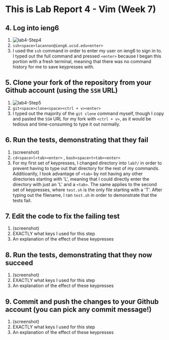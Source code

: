 # This is Lab Report 4 - Vim (Week 7)

## 4. Log into ieng6
1. ![lab4-Step4](https://github.com/clockuru/cse15l-lab-reports/assets/146829235/471731d8-25e8-429a-8ac3-a4e615e4163d)<br/>
2. `ssh<space>lacannon@ieng6.ucsd.edu<enter>`<br/>
3. I used the `ssh` command in order to enter my user on ieng6 to sign in to. I typed out the full command and pressed `<enter>` because I began this portion with a fresh terminal, meaning that there was no command history for me to save keypresses with.<br/>
## 5. Clone your fork of the repository from your Github account (using the `SSH` URL)
1. ![lab4-Step5](https://github.com/clockuru/cse15l-lab-reports/assets/146829235/9fa89e85-e91b-4dfb-8569-b7627b7a90d5)<br/>
2. `git<space>clone<space><ctrl + v><enter>`<br/>
3. I typed out the majority of the `git clone` command myself, though I copy and pasted the `SSH` URL for my fork with `<ctrl + v>`, as it would be tedious and time-consuming to type it out normally.<br/>
## 6. Run the tests, demonstrating that they fail
1. (screenshot)<br/>
2. `cd<space>l<tab><enter>` , `bash<space>t<tab><enter>`<br/>
3. For my first set of keypresses, I changed directory into `lab7/` in order to prevent having to type out that directory for the rest of my commands. Additioanlly, I took advantage of `<tab>` by not having any other directories starting with 'L', meaning that I could directly enter the directory with just an 'L' and a `<tab>`. The same applies to the second set of keypresses, where `test.sh` is the only file starting with a 'T'. After typing out the filename, I ran `test.sh` in order to demonstrate that the tests fail.<br/>
## 7. Edit the code to fix the failing test
1. (screenshot)<br/>
2. EXACTLY what keys I used for this step<br/>
3. An explanation of the effect of these keypresses<br/>
## 8. Run the tests, demonstrating that they now succeed
1. (screenshot)<br/>
2. EXACTLY what keys I used for this step<br/>
3. An explanation of the effect of these keypresses<br/>
## 9. Commit and push the changes to your Github account (you can pick any commit message!)
1. (screenshot)<br/>
2. EXACTLY what keys I used for this step<br/>
3. An explanation of the effect of these keypresses<br/>
